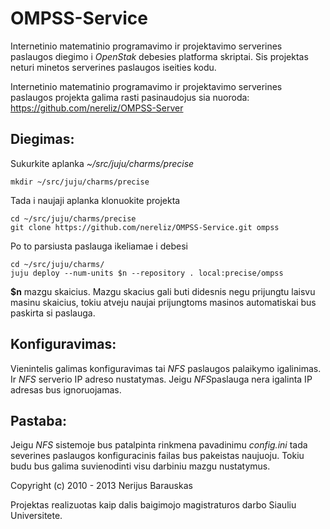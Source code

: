 OMPSS-Service
==============

Internetinio matematinio programavimo ir projektavimo serverines paslaugos diegimo i *OpenStak* debesies platforma 
skriptai. Sis projektas neturi minetos serverines paslaugos iseities kodu. 

Internetinio matematinio programavimo ir projektavimo serverines paslaugos projekta galima rasti pasinaudojus 
sia nuoroda: https://github.com/nereliz/OMPSS-Server

Diegimas:
--------------

Sukurkite aplanka *~/src/juju/charms/precise*

    mkdir ~/src/juju/charms/precise

Tada i naujaji aplanka klonuokite projekta
    
    cd ~/src/juju/charms/precise
    git clone https://github.com/nereliz/OMPSS-Service.git ompss

Po to parsiusta paslauga ikeliamae i debesi

    cd ~/src/juju/charms/
    juju deploy --num-units $n --repository . local:precise/ompss
    
**$n** mazgu skaicius. Mazgu skacius gali buti didesnis negu prijungtu laisvu masinu skaicius, tokiu atveju naujai 
prijungtoms masinos automatiskai bus paskirta si paslauga.



Konfiguravimas:
--------------

Vienintelis galimas konfiguravimas tai *NFS* paslaugos palaikymo igalinimas. Ir *NFS* serverio IP adreso nustatymas.
Jeigu *NFS*paslauga nera igalinta IP adresas bus ignoruojamas.

Pastaba:
-------

Jeigu *NFS* sistemoje bus patalpinta rinkmena pavadinimu *config.ini* tada severines paslaugos konfiguracinis failas
bus pakeistas naujuoju. Tokiu budu bus galima suvienodinti visu darbiniu mazgu nustatymus.

Copyright (c) 2010 - 2013 Nerijus Barauskas

Projektas realizuotas kaip dalis baigimojo magistraturos darbo Siauliu Universitete.
